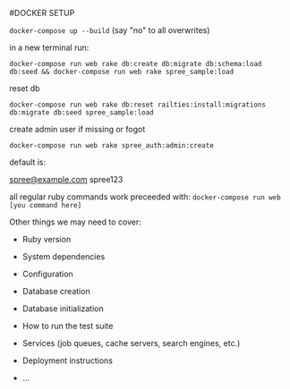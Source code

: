 #DOCKER SETUP

`docker-compose up --build` (say "no" to all overwrites)

in a new terminal run:

`docker-compose run web rake db:create db:migrate db:schema:load db:seed && docker-compose run web rake spree_sample:load`

reset db

`docker-compose run web rake db:reset railties:install:migrations db:migrate db:seed spree_sample:load`

create admin user if missing or fogot

`docker-compose run web rake spree_auth:admin:create`

default is:

spree@example.com
spree123

all regular ruby commands work preceeded with:
`docker-compose run web [you command here]`

Other things we may need to cover:

- Ruby version

- System dependencies

- Configuration

- Database creation

- Database initialization

- How to run the test suite

- Services (job queues, cache servers, search engines, etc.)

- Deployment instructions

- ...
